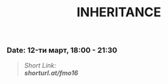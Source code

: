 <h1 align="center">INHERITANCE</h1>
    <br>

<h3>Date: 12-ти март, 18:00 - 21:30</h3>

<blockquote>
    <i>
        Short Link: <br> 
        <b>
            shorturl.at/fmo16
        </b> 
    </i>
</blockquote>
